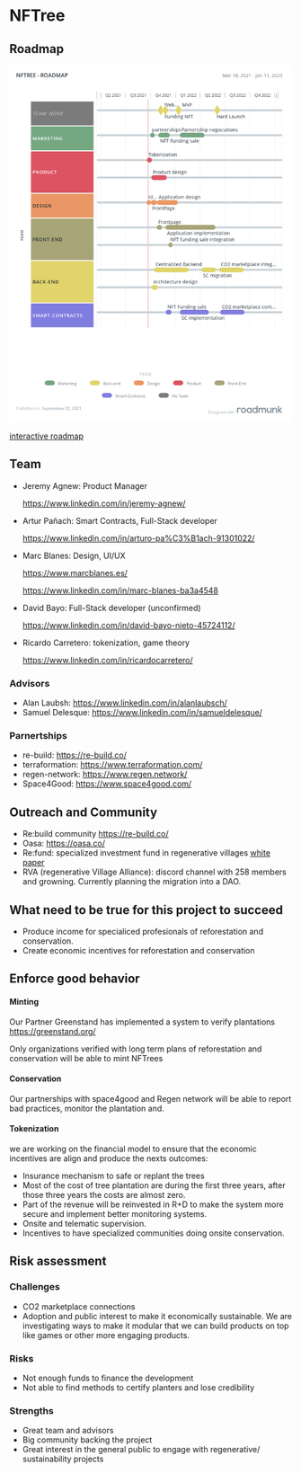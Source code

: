 # NFTree

## Roadmap

![roadmap](https://github.com/arturictus/nftree-product/blob/main/Roadmap.png?raw=true)

[interactive roadmap](https://eu-rm.roadmunk.com/publish/98b5254ace75a2575e4aa40bb7b39a7d3ed0a983)

## Team

- Jeremy Agnew: Product Manager

  https://www.linkedin.com/in/jeremy-agnew/

- Artur Pañach: Smart Contracts, Full-Stack developer

  https://www.linkedin.com/in/arturo-pa%C3%B1ach-91301022/

- Marc Blanes: Design, UI/UX

  https://www.marcblanes.es/

  https://www.linkedin.com/in/marc-blanes-ba3a4548

- David Bayo: Full-Stack developer (unconfirmed)

  https://www.linkedin.com/in/david-bayo-nieto-45724112/

- Ricardo Carretero: tokenization, game theory

  https://www.linkedin.com/in/ricardocarretero/

### Advisors

- Alan Laubsh: https://www.linkedin.com/in/alanlaubsch/
- Samuel Delesque: https://www.linkedin.com/in/samueldelesque/

### Parnertships

- re-build: https://re-build.co/
- terraformation: https://www.terraformation.com/
- regen-network: https://www.regen.network/
- Space4Good: https://www.space4good.com/

## Outreach and Community

- Re:build community https://re-build.co/
- Oasa: https://oasa.co/
- Re:fund: specialized investment fund in regenerative villages [white paper](https://docs.google.com/document/d/1Si4K_qVNpJkbtq8-Nxm9xyq1dLbasVgVngg7PT0HL34/edit?usp=sharing)
- RVA (regenerative Village Alliance): discord channel with 258 members and growning. Currently planning the migration into a DAO.

## What need to be true for this project to succeed

- Produce income for specialiced profesionals of reforestation and conservation.
- Create economic incentives for reforestation and conservation

## Enforce good behavior

#### Minting

Our Partner Greenstand has implemented a system to verify plantations https://greenstand.org/

Only organizations verified with long term plans of reforestation and conservation will be able to mint NFTrees

#### Conservation

Our partnerships with space4good and Regen network will be able to report bad practices, monitor the plantation and.

#### Tokenization

we are working on the financial model to ensure that the economic incentives are align and produce the nexts outcomes:

- Insurance mechanism to safe or replant the trees
- Most of the cost of tree plantation are during the first three years, after those three years the costs are almost zero.
- Part of the revenue will be reinvested in R+D to make the system more secure and implement better monitoring systems.
- Onsite and telematic supervision.
- Incentives to have specialized communities doing onsite conservation.

## Risk assessment

### Challenges

- CO2 marketplace connections
- Adoption and public interest to make it economically sustainable. We are investigating ways to make it modular that we can build products on top like games or other more engaging products.

### Risks

- Not enough funds to finance the development
- Not able to find methods to certify planters and lose credibility

### Strengths

- Great team and advisors
- Big community backing the project
- Great interest in the general public to engage with regenerative/ sustainability projects
